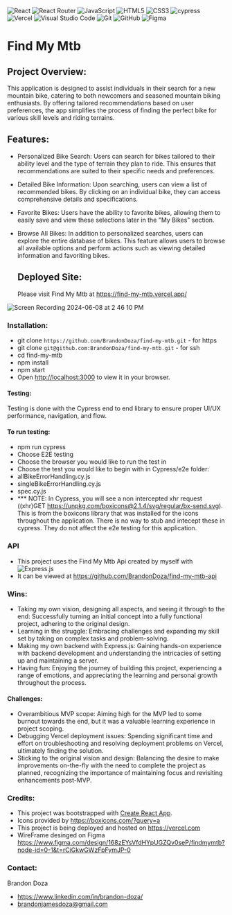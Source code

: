 ![React](https://img.shields.io/badge/react-%2320232a.svg?style=for-the-badge&logo=react&logoColor=%2361DAFB)
![React Router](https://img.shields.io/badge/React_Router-CA4245?style=for-the-badge&logo=react-router&logoColor=white)
![JavaScript](https://img.shields.io/badge/javascript-%23323330.svg?style=for-the-badge&logo=javascript&logoColor=%23F7DF1E)
![HTML5](https://img.shields.io/badge/html5-%23E34F26.svg?style=for-the-badge&logo=html5&logoColor=white)
![CSS3](https://img.shields.io/badge/css3-%231572B6.svg?style=for-the-badge&logo=css3&logoColor=white)
![cypress](https://img.shields.io/badge/-cypress-%23E5E5E5?style=for-the-badge&logo=cypress&logoColor=058a5e)
![Vercel](https://img.shields.io/badge/vercel-%23000000.svg?style=for-the-badge&logo=vercel&logoColor=white)
![Visual Studio Code](https://img.shields.io/badge/Visual%20Studio%20Code-0078d7.svg?style=for-the-badge&logo=visual-studio-code&logoColor=white)
![Git](https://img.shields.io/badge/git-%23F05033.svg?style=for-the-badge&logo=git&logoColor=white)
![GitHub](https://img.shields.io/badge/github-%23121011.svg?style=for-the-badge&logo=github&logoColor=white)
![Figma](https://img.shields.io/badge/figma-%23F24E1E.svg?style=for-the-badge&logo=figma&logoColor=white)

# Find My Mtb

## Project Overview: 
This application is designed to assist individuals in their search for a new mountain bike, catering to both newcomers and seasoned mountain biking enthusiasts. By offering tailored recommendations based on user preferences, the app simplifies the process of finding the perfect bike for various skill levels and riding terrains.

## Features:
- Personalized Bike Search: Users can search for bikes tailored to their ability level and the type of terrain they plan to ride. This ensures that recommendations are suited to their specific needs and preferences.
- Detailed Bike Information: Upon searching, users can view a list of recommended bikes. By clicking on an individual bike, they can access comprehensive details and specifications.
- Favorite Bikes: Users have the ability to favorite bikes, allowing them to easily save and view these selections later in the "My Bikes" section.
- Browse All Bikes: In addition to personalized searches, users can explore the entire database of bikes. This feature allows users to browse all available options and perform actions such as viewing detailed information and favoriting bikes.

  ## Deployed Site:
  Please visit Find My Mtb at
  https://find-my-mtb.vercel.app/

![Screen Recording 2024-06-08 at 2 46 10 PM](https://github.com/BrandonDoza/find-my-mtb/assets/141676838/8ab9be96-fdd9-492c-ad29-4c09b88034c4)

### Installation: 
- git clone `https://github.com/BrandonDoza/find-my-mtb.git` - for https
- git clone `git@github.com:BrandonDoza/find-my-mtb.git` - for ssh
- cd find-my-mtb
- npm install
- npm start
- Open [http://localhost:3000](http://localhost:3000) to view it in your browser.
  
#### Testing: 
Testing is done with the Cypress end to end library to ensure proper UI/UX performance, navigation, and flow. 
#### To run testing:
- npm run cypress
- Choose E2E testing
- Choose the browser you would like to run the test in
- Choose the test you would like to begin with in Cypress/e2e folder:
- allBikeErrorHandling.cy.js
- singleBikeErrorHandling.cy.js
- spec.cy.js
- *** NOTE: In Cypress, you will see a non intercepted xhr request ((xhr)GET https://unpkg.com/boxicons@2.1.4/svg/regular/bx-send.svg). This is from the boxicons library that was installed for the icons throughout the application. There is no way to stub and intecept these in cypress. They do not affect the e2e testing for this application.

### API
- This project uses the Find My Mtb Api created by myself with
![Express.js](https://img.shields.io/badge/express.js-%23404d59.svg?style=for-the-badge&logo=express&logoColor=%2361DAFB)
- It can be viewed at https://github.com/BrandonDoza/find-my-mtb-api

### Wins:
- Taking my own vision, designing all aspects, and seeing it through to the end: Successfully turning an initial concept into a fully functional project, adhering to the original design.
- Learning in the struggle: Embracing challenges and expanding my skill set by taking on complex tasks and problem-solving.
- Making my own backend with Express.js: Gaining hands-on experience with backend development and understanding the intricacies of setting up and maintaining a server.
- Having fun: Enjoying the journey of building this project, experiencing a range of emotions, and appreciating the learning and personal growth throughout the process.

#### Challenges:
- Overambitious MVP scope: Aiming high for the MVP led to some burnout towards the end, but it was a valuable learning experience in project scoping.
- Debugging Vercel deployment issues: Spending significant time and effort on troubleshooting and resolving deployment problems on Vercel, ultimately finding the solution.
- Sticking to the original vision and design: Balancing the desire to make improvements on-the-fly with the need to complete the project as planned, recognizing the importance of maintaining focus and revisiting enhancements post-MVP.

### Credits: 
- This project was bootstrapped with [Create React App](https://github.com/facebook/create-react-app).
- Icons provided by https://boxicons.com/?query=a
- This project is being deployed and hosted on https://vercel.com
- WireFrame desinged on Figma https://www.figma.com/design/168zEYsVfdHYpUGZQv0seP/findmymtb?node-id=0-1&t=rCiGkwGWzFpFymJP-0


### Contact: 
Brandon Doza
- https://www.linkedin.com/in/brandon-doza/
- brandonjamesdoza@gmail.com


